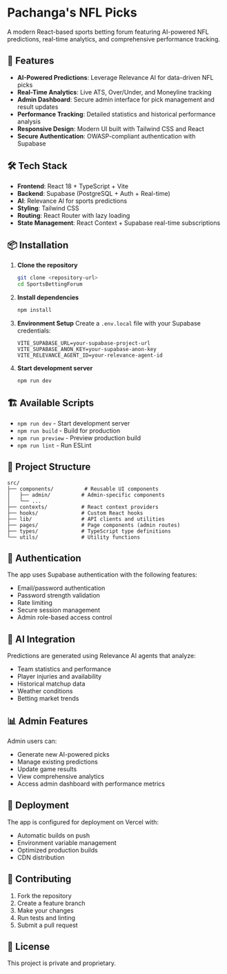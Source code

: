 # Pachanga's NFL Picks

A modern React-based sports betting forum featuring AI-powered NFL predictions, real-time analytics, and comprehensive performance tracking.

## 🚀 Features

- **AI-Powered Predictions**: Leverage Relevance AI for data-driven NFL picks
- **Real-Time Analytics**: Live ATS, Over/Under, and Moneyline tracking
- **Admin Dashboard**: Secure admin interface for pick management and result updates
- **Performance Tracking**: Detailed statistics and historical performance analysis
- **Responsive Design**: Modern UI built with Tailwind CSS and React
- **Secure Authentication**: OWASP-compliant authentication with Supabase

## 🛠️ Tech Stack

- **Frontend**: React 18 + TypeScript + Vite
- **Backend**: Supabase (PostgreSQL + Auth + Real-time)
- **AI**: Relevance AI for sports predictions
- **Styling**: Tailwind CSS
- **Routing**: React Router with lazy loading
- **State Management**: React Context + Supabase real-time subscriptions

## 📦 Installation

1. **Clone the repository**
   ```bash
   git clone <repository-url>
   cd SportsBettingForum
   ```

2. **Install dependencies**
   ```bash
   npm install
   ```

3. **Environment Setup**
   Create a `.env.local` file with your Supabase credentials:
   ```env
   VITE_SUPABASE_URL=your-supabase-project-url
   VITE_SUPABASE_ANON_KEY=your-supabase-anon-key
   VITE_RELEVANCE_AGENT_ID=your-relevance-agent-id
   ```

4. **Start development server**
   ```bash
   npm run dev
   ```

## 🏗️ Available Scripts

- `npm run dev` - Start development server
- `npm run build` - Build for production
- `npm run preview` - Preview production build
- `npm run lint` - Run ESLint

## 📁 Project Structure

```
src/
├── components/          # Reusable UI components
│   ├── admin/          # Admin-specific components
│   └── ...
├── contexts/           # React context providers
├── hooks/              # Custom React hooks
├── lib/                # API clients and utilities
├── pages/              # Page components (admin routes)
├── types/              # TypeScript type definitions
└── utils/              # Utility functions
```

## 🔐 Authentication

The app uses Supabase authentication with the following features:
- Email/password authentication
- Password strength validation
- Rate limiting
- Secure session management
- Admin role-based access control

## 🤖 AI Integration

Predictions are generated using Relevance AI agents that analyze:
- Team statistics and performance
- Player injuries and availability
- Historical matchup data
- Weather conditions
- Betting market trends

## 📊 Admin Features

Admin users can:
- Generate new AI-powered picks
- Manage existing predictions
- Update game results
- View comprehensive analytics
- Access admin dashboard with performance metrics

## 🚀 Deployment

The app is configured for deployment on Vercel with:
- Automatic builds on push
- Environment variable management
- Optimized production builds
- CDN distribution

## 🤝 Contributing

1. Fork the repository
2. Create a feature branch
3. Make your changes
4. Run tests and linting
5. Submit a pull request

## 📄 License

This project is private and proprietary.